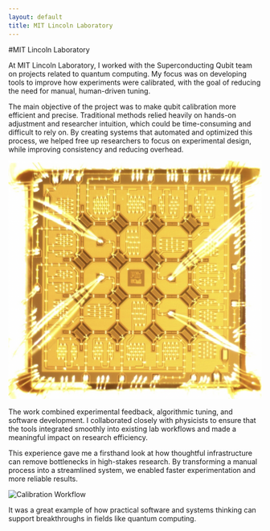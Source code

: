 ```yaml
---
layout: default
title: MIT Lincoln Laboratory
---
```


#MIT Lincoln Laboratory

At MIT Lincoln Laboratory, I worked with the Superconducting Qubit team on projects related to quantum computing. My focus was on developing tools to improve how experiments were calibrated, with the goal of reducing the need for manual, human-driven tuning.

The main objective of the project was to make qubit calibration more efficient and precise. Traditional methods relied heavily on hands-on adjustment and researcher intuition, which could be time-consuming and difficult to rely on. By creating systems that automated and optimized this process, we helped free up researchers to focus on experimental design, while improving consistency and reducing overhead.

![Quantum Setup](/images/mitll_qubit_experiment.png)

The work combined experimental feedback, algorithmic tuning, and software development. I collaborated closely with physicists to ensure that the tools integrated smoothly into existing lab workflows and made a meaningful impact on research efficiency.

This experience gave me a firsthand look at how thoughtful infrastructure can remove bottlenecks in high-stakes research. By transforming a manual process into a streamlined system, we enabled faster experimentation and more reliable results.

![Calibration Workflow](/images/mitll_calibration_tools.png)

It was a great example of how practical software and systems thinking can support breakthroughs in fields like quantum computing.

